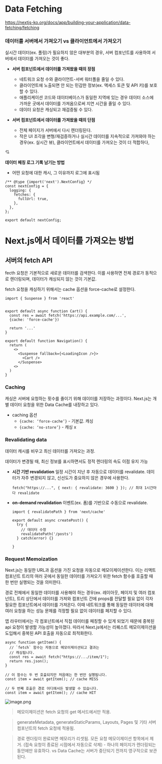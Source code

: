 # Data Fetching

https://nextjs-ko.org/docs/app/building-your-application/data-fetching/fetching

### 데이터를 서버에서 가져오기 vs 클라이언트에서 가져오기

실시간 데이터(ex. 폴링)가 필요하지 않은 대부분의 경우, 서버 컴포넌트를 사용하여 서버에서 데이터를 가져오는 것이 좋다.

- **서버 컴포넌트에서 데이터를 가져왔을 때의 장점**

  - 네트워크 요청 수와 클라이언트-서버 워터폴을 줄일 수 있다.
  - 클라이언트에 노출되면 안 되는 민감한 정보(ex. 액세스 토큰 및 API 키)를 보호할 수 있다.
  - 애플리케이션 코드와 데이터베이스가 동일한 지역에 있는 경우 데이터 소스에 가까운 곳에서 데이터를 가져옴으로써 지연 시간을 줄일 수 있다.
  - 데이터 요청은 캐싱되고 재검증될 수 있다.

- **서버 컴포넌트에서 데이터를 가져왔을 때의 단점**
  - 전체 페이지가 서버에서 다시 렌더링된다.
  - 작은 UI 조각을 변형/재검증하거나 실시간 데이터를 지속적으로 가져와야 하는 경우(ex. 실시간 뷰), 클라이언트에서 데이터를 가져오는 것이 더 적합하다,

<aside>
💘

**데이터 페칭 로그 기록 남기는 방법**

- 어떤 요청에 대한 캐시, 그 이유까지 로그에 표시됨

```tsx
/** @type {import('next').NextConfig} */
const nextConfig = {
  logging: {
    fetches: {
      fullUrl: true,
    },
  },
};

export default nextConfig;
```

</aside>

# Next.js에서 데이터를 가져오는 방법

## 서버의 fetch API

fecth 요청은 기본적으로 새로운 데이터를 검색한다. 이를 사용하면 전체 경로가 동적으로 렌더링되며, 데이터가 캐싱되지 않는 것이 기본값.

fetch 요청을 캐싱하기 위해서는 cache 옵션을 force-cache로 설정한다.

```tsx
import { Suspense } from 'react'


export default async function Cart() {
  const res = await fetch('https://api.example.com/...',
  {cache: 'force-cache'})

  return '...'
}

export default function Navigation() {
  return (
    <>
      <Suspense fallback={<LoadingIcon />}>
        <Cart />
      </Suspense>
    <>
  )
}
```

### Caching

캐싱은 서버에 요청하는 횟수를 줄이기 위해 데이터를 저장하는 과정이다. Next.js는 개별 데이터 요청을 위한 Data Cache를 내장하고 있다.

- caching 옵션
  - `{cache: ‘force-cache’}` - 기본값. 캐싱
  - `{cache: ‘no-store’}` - 캐싱 x

### Revalidating data

데이터 캐시를 비우고 최신 데이터를 가져오는 과정.

데이터가 변경될 때, 최신 정보를 표시하면서도 정적 렌더링의 속도 이점 유지 가능

- **시간 기반 revalidation**
  일정 시간이 지난 후 자동으로 데이터를 revalidate.
  데이터가 자주 변경되지 않고, 신선도가 중요하지 않은 경우에 사용한다.
  ```tsx
  fetch("https://...", { next: { revalidate: 3600 } }); // 최대 1시간마다 revalidate
  ```
- **on-demand revalidation**
  이벤트(ex. 폼)를 기반으로 수동으로 revalidate.
  ```tsx
  import { revalidatePath } from 'next/cache'

  export default async createPost() {
    try {
      // 데이터 수정
      revalidatePath('/posts')
    } catch(error) {}

  }
  ```

### Request Memoization

Next.js는 동일한 URL과 옵션을 가진 요청을 자동으로 메모이제이션한다. 이는 리액트 컴포넌트 트리의 여러 곳에서 동일한 데이터를 가져오기 위한 fetch 함수를 호출할 때 한 번만 실행되는 것을 의미한다.

경로 전체에서 동일한 데이터를 사용해야 하는 경우(ex. 레이아웃, 페이지 및 여러 컴포넌트), 트리 상단에서 데이터를 가져와 컴포넌트 간에 props를 전달할 필요 없이 각자 필요한 컴포넌트에서 데이터를 가져온다. 이때 네트워크를 통해 동일한 데이터에 대해 여러 요청을 하는 성능 문제를 걱정할 필요 없이 데이터를 페치할 수 있다.

앱 라우터에서는 각 컴포넌트에서 직접 데이터를 페칭할 수 있게 되었기 때문에 중복된 api 요청이 발생할 가능성이 높아졌다. 따라서 Next.js에서는 리퀘스트 메모이제이션을 도입해서 중복된 API 호출을 자동으로 최적화한다.

```tsx
async function getItem() {
  // `fetch` 함수는 자동으로 메모이제이션되고 결과는
  // 캐싱됩니다.
  const res = await fetch("https://.../item/1");
  return res.json();
}

// 이 함수는 두 번 호출되지만 처음에는 한 번만 실행됩니다.
const item = await getItem(); // cache MISS

// 두 번째 호출은 경로 어디에서든 발생할 수 있습니다.
const item = await getItem(); // cache HIT
```

![image.png](attachment:9caeca25-51d5-4a04-bc6a-b29de880625e:image.png)

> 메모이제이션은 fetch 요청의 get 메서드에서만 적용.

> generateMetadata, generateStaticParams, Layouts, Pages 및 기타 서버 컴포넌트의 fetch 요청에 적용됨.

> 경로 렌더링이 완료되면 메모리가 리셋됨. 모든 요청 메모이제이션 항목에서 제거. (접속 요청이 종료된 시점에서 자동으로 삭제) - 하나의 페이지가 렌더링되는 동안에만 유효하다. vs Data Cache는 서버가 중단되기 전까지 영구적으로 보관된다.
